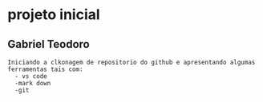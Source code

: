 # projeto inicial

## Gabriel Teodoro


```
Iniciando a clkonagem de repositorio do github e apresentando algumas ferramentas tais com:
  - vs code
  -mark down
  -git
```
